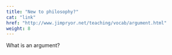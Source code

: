 ```yaml
---
title: "New to philosophy?"
cat: "link"
href: "http://www.jimpryor.net/teaching/vocab/argument.html"
weight: 8
---
```

What is an argument?